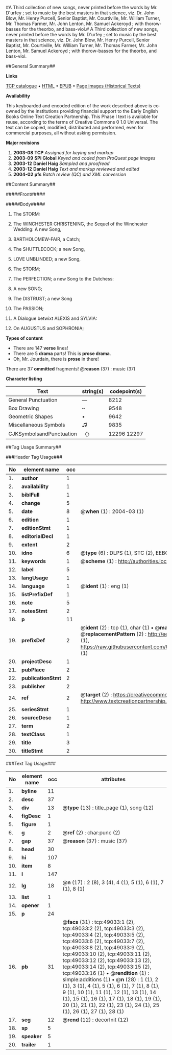 #A Third collection of new songs, never printed before the words by Mr. D'urfey ; set to music by the best masters in that science, viz. Dr. John Blow, Mr. Henry Purcell, Senior Baptist, Mr. Courtiville, Mr. William Turner, Mr. Thomas Farmer, Mr. John Lenton, Mr. Samuel Ackeroyd ; with thorow-basses for the theorbo, and bass-viol.#
A Third collection of new songs, never printed before the words by Mr. D'urfey ; set to music by the best masters in that science, viz. Dr. John Blow, Mr. Henry Purcell, Senior Baptist, Mr. Courtiville, Mr. William Turner, Mr. Thomas Farmer, Mr. John Lenton, Mr. Samuel Ackeroyd ; with thorow-basses for the theorbo, and bass-viol.

##General Summary##

**Links**

[TCP catalogue](http://www.ota.ox.ac.uk/tcp/)  • 
[HTML](http://tei.it.ox.ac.uk/tcp/Texts-HTML/free/A37/A37024.html)  • 
[EPUB](http://tei.it.ox.ac.uk/tcp/Texts-EPUB/free/A37/A37024.epub) • 
[Page images (Historical Texts)](https://data.historicaltexts.jisc.ac.uk/view?pubId=eebo-11780597e&pageId=eebo-11780597e-49033-1)

**Availability**

This keyboarded and encoded edition of the
	       work described above is co-owned by the institutions
	       providing financial support to the Early English Books
	       Online Text Creation Partnership. This Phase I text is
	       available for reuse, according to the terms of Creative
	       Commons 0 1.0 Universal. The text can be copied,
	       modified, distributed and performed, even for
	       commercial purposes, all without asking permission.

**Major revisions**

1. __2003-08__ __TCP__ *Assigned for keying and markup*
1. __2003-09__ __SPi Global__ *Keyed and coded from ProQuest page images*
1. __2003-12__ __Daniel Haig__ *Sampled and proofread*
1. __2003-12__ __Daniel Haig__ *Text and markup reviewed and edited*
1. __2004-02__ __pfs__ *Batch review (QC) and XML conversion*

##Content Summary##

#####Front#####

#####Body#####

1. The STORM:

1. The WINCHESTER CHRISTENING, the Sequel of the Winchester Wedding: A new Song,

1. BARTHOLOMEW-FAIR, a Catch;

1. The SHUTTLECOCK; a new Song,

1. LOVE UNBLINDED; a new Song,

1. The STORM;

1. The PERFECTION; a new Song to the Dutchess:

1. A new SONG;

1. The DISTRUST; a new Song

1. The PASSION;

1. A Dialogue betwixt ALEXIS and SYLVIA:

1. On AUGUSTUS and SOPHRONIA;

**Types of content**

  * There are 147 **verse** lines!
  * There are 5 **drama** parts! This is **prose drama**.
  * Oh, Mr. Jourdain, there is **prose** in there!

There are 37 **ommitted** fragments! 
 @__reason__ (37) : music (37)

**Character listing**


|Text|string(s)|codepoint(s)|
|---|---|---|
|General Punctuation|—|8212|
|Box Drawing|╌|9548|
|Geometric Shapes|▪|9642|
|Miscellaneous Symbols|♫|9835|
|CJKSymbolsandPunctuation|〈〉|12296 12297|

##Tag Usage Summary##

###Header Tag Usage###

|No|element name|occ|attributes|
|---|---|---|---|
|1.|__author__|1||
|2.|__availability__|1||
|3.|__biblFull__|1||
|4.|__change__|5||
|5.|__date__|8| @__when__ (1) : 2004-03 (1)|
|6.|__edition__|1||
|7.|__editionStmt__|1||
|8.|__editorialDecl__|1||
|9.|__extent__|2||
|10.|__idno__|6| @__type__ (6) : DLPS (1), STC (2), EEBO-CITATION (1), OCLC (1), VID (1)|
|11.|__keywords__|1| @__scheme__ (1) : http://authorities.loc.gov/ (1)|
|12.|__label__|5||
|13.|__langUsage__|1||
|14.|__language__|1| @__ident__ (1) : eng (1)|
|15.|__listPrefixDef__|1||
|16.|__note__|5||
|17.|__notesStmt__|2||
|18.|__p__|11||
|19.|__prefixDef__|2| @__ident__ (2) : tcp (1), char (1)  •  @__matchPattern__ (2) : ([0-9\-]+):([0-9IVX]+) (1), (.+) (1)  •  @__replacementPattern__ (2) : http://eebo.chadwyck.com/downloadtiff?vid=$1&page=$2 (1), https://raw.githubusercontent.com/textcreationpartnership/Texts/master/tcpchars.xml#$1 (1)|
|20.|__projectDesc__|1||
|21.|__pubPlace__|2||
|22.|__publicationStmt__|2||
|23.|__publisher__|2||
|24.|__ref__|2| @__target__ (2) : https://creativecommons.org/publicdomain/zero/1.0/ (1), http://www.textcreationpartnership.org/docs/. (1)|
|25.|__seriesStmt__|1||
|26.|__sourceDesc__|1||
|27.|__term__|2||
|28.|__textClass__|1||
|29.|__title__|3||
|30.|__titleStmt__|2||


###Text Tag Usage###

|No|element name|occ|attributes|
|---|---|---|---|
|1.|__byline__|11||
|2.|__desc__|37||
|3.|__div__|13| @__type__ (13) : title_page (1), song (12)|
|4.|__figDesc__|1||
|5.|__figure__|1||
|6.|__g__|2| @__ref__ (2) : char:punc (2)|
|7.|__gap__|37| @__reason__ (37) : music (37)|
|8.|__head__|30||
|9.|__hi__|107||
|10.|__item__|8||
|11.|__l__|147||
|12.|__lg__|18| @__n__ (17) : 2 (8), 3 (4), 4 (1), 5 (1), 6 (1), 7 (1), 8 (1)|
|13.|__list__|1||
|14.|__opener__|1||
|15.|__p__|24||
|16.|__pb__|31| @__facs__ (31) : tcp:49033:1 (2), tcp:49033:2 (2), tcp:49033:3 (2), tcp:49033:4 (2), tcp:49033:5 (2), tcp:49033:6 (2), tcp:49033:7 (2), tcp:49033:8 (2), tcp:49033:9 (2), tcp:49033:10 (2), tcp:49033:11 (2), tcp:49033:12 (2), tcp:49033:13 (2), tcp:49033:14 (2), tcp:49033:15 (2), tcp:49033:16 (1)  •  @__rendition__ (1) : simple:additions (1)  •  @__n__ (28) : 1 (1), 2 (1), 3 (1), 4 (1), 5 (1), 6 (1), 7 (1), 8 (1), 9 (1), 10 (1), 11 (1), 12 (1), 13 (1), 14 (1), 15 (1), 16 (1), 17 (1), 18 (1), 19 (1), 20 (1), 21 (1), 22 (1), 23 (1), 24 (1), 25 (1), 26 (1), 27 (1), 28 (1)|
|17.|__seg__|12| @__rend__ (12) : decorInit (12)|
|18.|__sp__|5||
|19.|__speaker__|5||
|20.|__trailer__|1||
